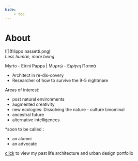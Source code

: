 ```yaml
---
hide:
    - toc
---
```

# About

![](filippo nassetti.png)  
*Less human, more being*  


Myrto - Eirini Pappa   |   Μυρτώ - Ειρήνη Παππά   
- Architect in re-dis-covery  
- Researcher of how to survive the 9-5 nightmare    


Areas of interest:  
- post natural environments  
- augmented creativity  
- new ecologies: Dissolving the nature - culture binominal  
- ancestral future  
- alternative intelligences  

*soon to be called :  
- an alumni  
- an advocate

[click](https://issuu.com/myrtopappa9/docs/portfolio) to view my past life architecture and urban design portfolio
